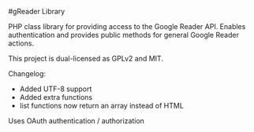 #gReader Library

PHP class library for providing access to the Google Reader API. Enables authentication and provides public methods for general Google Reader actions.

This project is dual-licensed as GPLv2 and MIT.

Changelog:
- Added UTF-8 support
- Added extra functions
- list functions now return an array instead of HTML

Uses OAuth authentication / authorization
